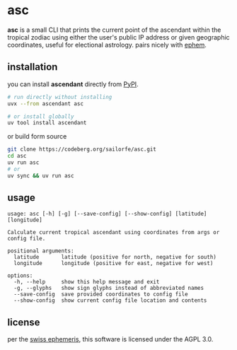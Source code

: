 # asc

**asc** is a small CLI that prints the current point of the ascendant within the tropical zodiac using either the user's public IP address or given geographic coordinates, useful for electional astrology. pairs nicely with [ephem](https://codeberg.org/sailorfe/ephem).

## installation

you can install **ascendant** directly from [PyPI](https://pypi.org/project/ascendant).

```bash
# run directly without installing
uvx --from ascendant asc

# or install globally
uv tool install ascendant
```

or build form source

```sh
git clone https://codeberg.org/sailorfe/asc.git
cd asc
uv run asc
# or
uv sync && uv run asc
```

## usage

```
usage: asc [-h] [-g] [--save-config] [--show-config] [latitude] [longitude]

Calculate current tropical ascendant using coordinates from args or config file.

positional arguments:
  latitude       latitude (positive for north, negative for south)
  longitude      longitude (positive for east, negative for west)

options:
  -h, --help     show this help message and exit
  -g, --glyphs   show sign glyphs instead of abbreviated names
  --save-config  save provided coordinates to config file
  --show-config  show current config file location and contents
```

## license

per the [swiss ephemeris](https://www.astro.com/swisseph/swephinfo_e.htm), this software is licensed under the AGPL 3.0.

